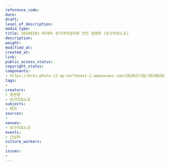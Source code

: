 ```yaml
---
reference_code: 
date: 
draft: 
level_of_description: 
media_type: 
title: 20200203-제70차 정기대의원대회 안건 설명회 (보건의료노조)
description: 
weight: 
modified_at: 
created_at: 
link: 
public_access_status: 
copyright_status: 
components:
- https://kctu-photo.s3.ap-northeast-2.amazonaws.com/2020년/2월/20200203-제70차+정기대의원대회+안건+설명회+(보건의료노조)/_CTU9335.jpg
tags:
- 
creators:
- 총연맹
- 보건의료노조
subjects:
- 회의
sources:
- 
venues:
- 보건의료노조
events:
- 간담회
culture_workers:
- 
issues:
- 
---
```

